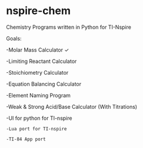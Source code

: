 # nspire-chem
Chemistry Programs written in Python for TI-Nspire

Goals:

-Molar Mass Calculator ✓

-Limiting Reactant Calculator

-Stoichiometry Calculator

-Equation Balancing Calculator

-Element Naming Program

-Weak & Strong Acid/Base Calculator (With Titrations)

-UI for python for TI-nspire

~~~~~~~~~~
-Lua port for TI-nspire

-TI-84 App port
